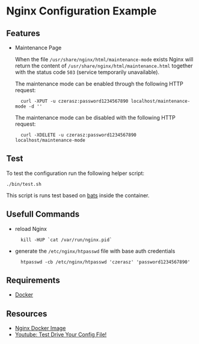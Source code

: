 # Nginx Configuration Example

## Features

- Maintenance Page

  When the file `/usr/share/nginx/html/maintenance-mode` exists Nginx will return the content of `/usr/share/nginx/html/maintenance.html` together with the status code `503` (service temporarily unavailable).

  The maintenance mode can be enabled through the following HTTP request:

        curl -XPUT -u czerasz:password1234567890 localhost/maintenance-mode -d ''

  The maintenance mode can be disabled with the following HTTP request:

        curl -XDELETE -u czerasz:password1234567890 localhost/maintenance-mode

## Test

To test the configuration run the following helper script:

    ./bin/test.sh

This script is runs test based on [bats](https://github.com/sstephenson/bats) inside the container.

## Usefull Commands

- reload Nginx
    
        kill -HUP `cat /var/run/nginx.pid`

- generate the `/etc/nginx/htpasswd` file with base auth credentials
    
        htpasswd -cb /etc/nginx/htpasswd 'czerasz' 'password1234567890'

## Requirements

- [Docker](https://www.docker.com/)

## Resources

- [Nginx Docker Image](https://github.com/aptible/docker-nginx)
- [Youtube: Test Drive Your Config File!](https://www.youtube.com/watch?v=XGIY9ezIzyE)
